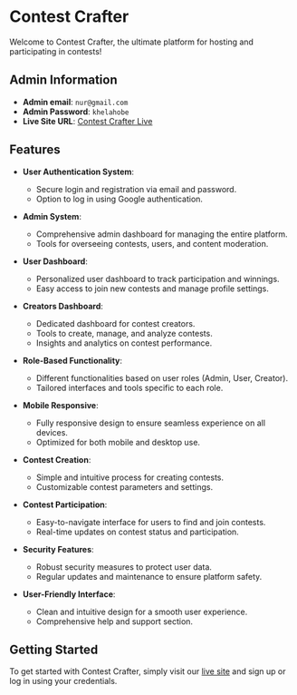 # Contest Crafter

Welcome to Contest Crafter, the ultimate platform for hosting and participating in contests!

## Admin Information

- **Admin email**: `nur@gmail.com`
- **Admin Password**: `khelahobe`
- **Live Site URL**: [Contest Crafter Live](https://contest-crafter.web.app)

## Features

- **User Authentication System**:

  - Secure login and registration via email and password.
  - Option to log in using Google authentication.

- **Admin System**:

  - Comprehensive admin dashboard for managing the entire platform.
  - Tools for overseeing contests, users, and content moderation.

- **User Dashboard**:

  - Personalized user dashboard to track participation and winnings.
  - Easy access to join new contests and manage profile settings.

- **Creators Dashboard**:

  - Dedicated dashboard for contest creators.
  - Tools to create, manage, and analyze contests.
  - Insights and analytics on contest performance.

- **Role-Based Functionality**:

  - Different functionalities based on user roles (Admin, User, Creator).
  - Tailored interfaces and tools specific to each role.

- **Mobile Responsive**:

  - Fully responsive design to ensure seamless experience on all devices.
  - Optimized for both mobile and desktop use.

- **Contest Creation**:

  - Simple and intuitive process for creating contests.
  - Customizable contest parameters and settings.

- **Contest Participation**:

  - Easy-to-navigate interface for users to find and join contests.
  - Real-time updates on contest status and participation.

- **Security Features**:

  - Robust security measures to protect user data.
  - Regular updates and maintenance to ensure platform safety.

- **User-Friendly Interface**:
  - Clean and intuitive design for a smooth user experience.
  - Comprehensive help and support section.

## Getting Started

To get started with Contest Crafter, simply visit our [live site](https://contest-crafter.web.app/) and sign up or log in using your credentials.
